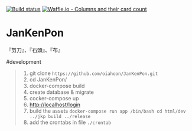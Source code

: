 [![Build status](https://ci.appveyor.com/api/projects/status/36b32j4i6c8190ag?svg=true)](https://ci.appveyor.com/project/oiahoon/jankenpon)
[![Waffle.io - Columns and their card count](https://badge.waffle.io/oiahoon/JanKenPon.png?columns=all)](https://waffle.io/oiahoon/JanKenPon?utm_source=badge)
# JanKenPon
『剪刀』、『石頭』、『布』


#development

> 1. git clone `https://github.com/oiahoon/JanKenPon.git`
> 2. cd JanKenPon/
> 3. docker-compose build
> 4. create database & migrate
> 4. cocker-compose up
> 5. [http://localhost/login](http://localhost/login)
> 6. build the assets
>   `docker-compose run app /bin/bash cd html/dev ../jkp build ../release`
> 7. add the crontabs in file `./crontab`